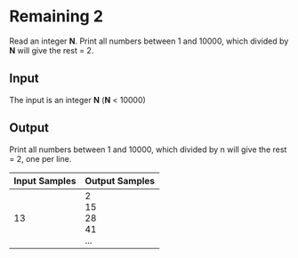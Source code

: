 # Remaining 2
Read an integer **N**. Print all numbers between 1 and 10000, which divided by **N** will give the rest = 2.

## Input
The input is an integer **N** (**N** < 10000)

## Output
Print all numbers between 1 and 10000, which divided by n will give the rest = 2, one per line.

| Input Samples |         Output Samples         |
|---------------|--------------------------------|
| 13            | 2<br> 15<br> 28<br> 41<br> ... |